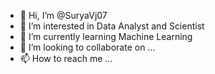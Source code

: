 - 👋 Hi, I’m @SuryaVj07
- 👀 I’m interested in Data Analyst and Scientist
- 🌱 I’m currently learning Machine Learning
- 💞️ I’m looking to collaborate on ...
- 📫 How to reach me ...

<!---
SuryaVj07/SuryaVj07 is a ✨ special ✨ repository because its `README.md` (this file) appears on your GitHub profile.
You can click the Preview link to take a look at your changes.
--->
